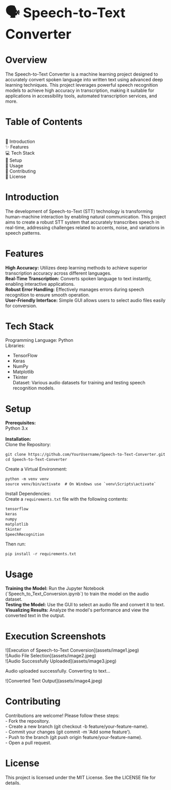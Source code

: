 <h1 style="font-size: 3em; font-weight: bold;">🗣️ Speech-to-Text Converter</h1>

<h1><b>Overview</b></h1>

The Speech-to-Text Converter is a machine learning project designed to accurately convert spoken language into written text using advanced deep learning techniques. This project leverages powerful speech recognition models to achieve high accuracy in transcription, making it suitable for applications in accessibility tools, automated transcription services, and more.

<h1><b>Table of Contents</b></h1>
<br>
📖 Introduction<br>
✨ Features<br>
💻 Tech Stack<br>
🚀 Setup<br>
🔧 Usage<br>
🤝 Contributing<br>
📜 License<br>

<h1><b>Introduction</b></h1>

The development of Speech-to-Text (STT) technology is transforming human-machine interaction by enabling natural communication. This project aims to create a robust STT system that accurately transcribes speech in real-time, addressing challenges related to accents, noise, and variations in speech patterns.

<h1><b>Features</b></h1>
<b>High Accuracy:</b> Utilizes deep learning methods to achieve superior transcription accuracy across different languages.<br>
<b>Real-Time Transcription:</b> Converts spoken language to text instantly, enabling interactive applications.<br>
<b>Robust Error Handling:</b> Effectively manages errors during speech recognition to ensure smooth operation.<br>
<b>User-Friendly Interface:</b> Simple GUI allows users to select audio files easily for conversion.<br>

<h1><b>Tech Stack</b></h1>

Programming Language: Python<br>
Libraries:<br>
- TensorFlow<br>
- Keras<br>
- NumPy<br>
- Matplotlib<br>
- Tkinter<br>
Dataset: Various audio datasets for training and testing speech recognition models.<br>

<h1><b>Setup</b></h1>

<b>Prerequisites:</b><br>
Python 3.x<br>
<br>
<b>Installation:</b><br>
Clone the Repository:<br>
<pre><code>git clone https://github.com/YourUsername/Speech-to-Text-Converter.git
cd Speech-to-Text-Converter</code></pre>

Create a Virtual Environment:<br>
<pre><code>python -m venv venv
source venv/bin/activate  # On Windows use `venv\Scripts\activate`</code></pre>

Install Dependencies:<br> 
Create a `requirements.txt` file with the following contents:<br>
<pre><code>tensorflow
keras
numpy
matplotlib
tkinter
SpeechRecognition</code></pre>

Then run:<br>
<pre><code>pip install -r requirements.txt</code></pre>

<h1><b>Usage</b></h1>
<b>Training the Model:</b> Run the Jupyter Notebook (`Speech_to_Text_Conversion.ipynb`) to train the model on the audio dataset.<br>
<b>Testing the Model:</b> Use the GUI to select an audio file and convert it to text.<br>
<b>Visualizing Results:</b> Analyze the model's performance and view the converted text in the output.<br>

<h1><b>Execution Screenshots</b></h1>
![Execution of Speech-to-Text Conversion](assets/image1.jpeg)<br>
![Audio File Selection](assets/image2.jpeg)<br>
![Audio Successfully Uploaded](assets/image3.jpeg)<br>
<p>Audio uploaded successfully. Converting to text...</p>
![Converted Text Output](assets/image4.jpeg)<br>


<h1><b>Contributing</b></h1>
Contributions are welcome! Please follow these steps:<br>
- Fork the repository.<br>
- Create a new branch (git checkout -b feature/your-feature-name).<br>
- Commit your changes (git commit -m 'Add some feature').<br>
- Push to the branch (git push origin feature/your-feature-name).<br>
- Open a pull request.<br>

<h1><b>License</b></h1>
This project is licensed under the MIT License. See the LICENSE file for details.<br>
